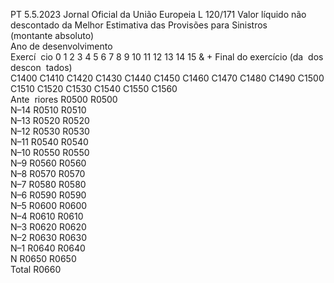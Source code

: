 PT  5.5.2023 Jornal Oficial da União Europeia L 120/171
 Valor líquido não descontado da Melhor Estimativa das Provisões para Sinistros  
(montante absoluto)  
Ano de desenvolvimento  
Exercí ­
cio  0 1  2  3  4  5  6  7  8  9  10  11  12  13  14  15 & +  Final do 
exercício (da ­
dos descon ­
tados)  
C1400  C1410  C1420  C1430  C1440  C1450  C1460  C1470  C1480  C1490  C1500  C1510  C1520  C1530  C1540  C1550  C1560  
Ante ­
riores  R0500  R0500  
N–14  R0510  R0510  
N–13  R0520  R0520  
N–12  R0530  R0530  
N–11  R0540  R0540  
N–10  R0550  R0550  
N–9  R0560  R0560  
N–8  R0570  R0570  
N–7  R0580  R0580  
N–6  R0590  R0590  
N–5  R0600  R0600  
N–4  R0610  R0610  
N–3  R0620  R0620  
N–2  R0630  R0630  
N–1  R0640  R0640  
N R0650  R0650  
Total  R0660